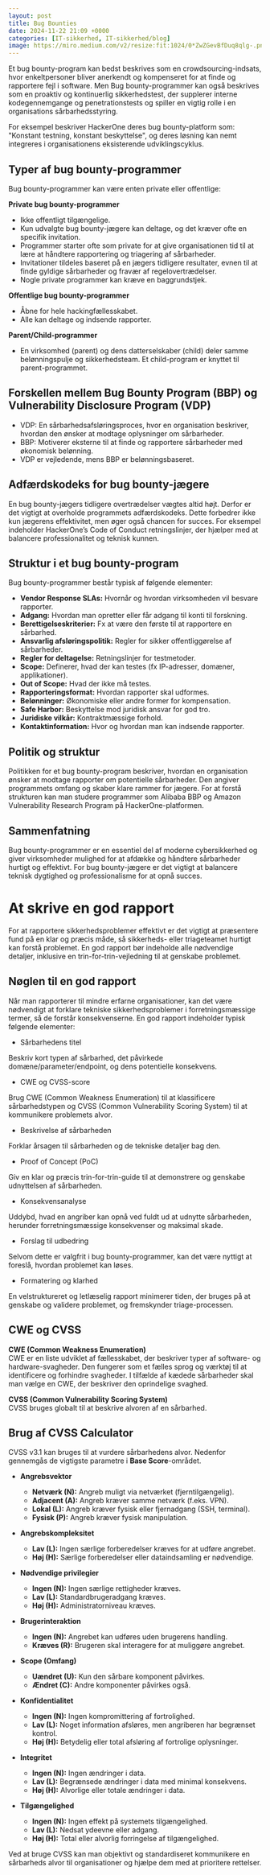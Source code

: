 ```yaml
---
layout: post
title: Bug Bounties
date: 2024-11-22 21:09 +0000
categories: [IT-sikkerhed, IT-sikkerhed/blog]
image: https://miro.medium.com/v2/resize:fit:1024/0*ZwZGevBfDuq8qlg-.png
---
```


Et bug bounty-program kan bedst beskrives som en crowdsourcing-indsats, hvor enkeltpersoner bliver anerkendt og kompenseret for at finde og rapportere fejl i software. Men Bug bounty-programmer kan også beskrives som en proaktiv og kontinuerlig sikkerhedstest, der supplerer interne kodegennemgange og penetrationstests og spiller en vigtig rolle i en organisations sårbarhedsstyring.

For eksempel beskriver HackerOne deres bug bounty-platform som: "Konstant testning, konstant beskyttelse", og deres løsning kan nemt integreres i organisationens eksisterende udviklingscyklus.

## Typer af bug bounty-programmer
Bug bounty-programmer kan være enten private eller offentlige:

**Private bug bounty-programmer**
- Ikke offentligt tilgængelige.
- Kun udvalgte bug bounty-jægere kan deltage, og det kræver ofte en specifik invitation.
- Programmer starter ofte som private for at give organisationen tid til at lære at håndtere rapportering og triagering af sårbarheder.
- Invitationer tildeles baseret på en jægers tidligere resultater, evnen til at finde gyldige sårbarheder og fravær af regelovertrædelser.
- Nogle private programmer kan kræve en baggrundstjek.

**Offentlige bug bounty-programmer**
- Åbne for hele hackingfællesskabet.
- Alle kan deltage og indsende rapporter.

**Parent/Child-programmer**
- En virksomhed (parent) og dens datterselskaber (child) deler samme belønningspulje og sikkerhedsteam. Et child-program er knyttet til parent-programmet.

## Forskellen mellem Bug Bounty Program (BBP) og Vulnerability Disclosure Program (VDP)
- VDP: En sårbarhedsafsløringsproces, hvor en organisation beskriver, hvordan den ønsker at modtage oplysninger om sårbarheder.
- BBP: Motiverer eksterne til at finde og rapportere sårbarheder med økonomisk belønning.
- VDP er vejledende, mens BBP er belønningsbaseret.

## Adfærdskodeks for bug bounty-jægere
En bug bounty-jægers tidligere overtrædelser vægtes altid højt. Derfor er det vigtigt at overholde programmets adfærdskodeks. Dette forbedrer ikke kun jægerens effektivitet, men øger også chancen for succes. For eksempel indeholder HackerOne’s Code of Conduct retningslinjer, der hjælper med at balancere professionalitet og teknisk kunnen.

## Struktur i et bug bounty-program
Bug bounty-programmer består typisk af følgende elementer:

- **Vendor Response SLAs:** Hvornår og hvordan virksomheden vil besvare rapporter.
- **Adgang:** Hvordan man opretter eller får adgang til konti til forskning.
- **Berettigelseskriterier:** Fx at være den første til at rapportere en sårbarhed.
- **Ansvarlig afsløringspolitik:** Regler for sikker offentliggørelse af sårbarheder.
- **Regler for deltagelse:** Retningslinjer for testmetoder.
- **Scope:** Definerer, hvad der kan testes (fx IP-adresser, domæner, applikationer).
- **Out of Scope:** Hvad der ikke må testes.
- **Rapporteringsformat:** Hvordan rapporter skal udformes.
- **Belønninger:** Økonomiske eller andre former for kompensation.
- **Safe Harbor:** Beskyttelse mod juridisk ansvar for god tro.
- **Juridiske vilkår:** Kontraktmæssige forhold.
- **Kontaktinformation:** Hvor og hvordan man kan indsende rapporter.

## Politik og struktur
Politikken for et bug bounty-program beskriver, hvordan en organisation ønsker at modtage rapporter om potentielle sårbarheder. Den angiver programmets omfang og skaber klare rammer for jægere. For at forstå strukturen kan man studere programmer som Alibaba BBP og Amazon Vulnerability Research Program på HackerOne-platformen.

## Sammenfatning 
Bug bounty-programmer er en essentiel del af moderne cybersikkerhed og giver virksomheder mulighed for at afdække og håndtere sårbarheder hurtigt og effektivt. For bug bounty-jægere er det vigtigt at balancere teknisk dygtighed og professionalisme for at opnå succes.

# At skrive en god rapport
For at rapportere sikkerhedsproblemer effektivt er det vigtigt at præsentere fund på en klar og præcis måde, så sikkerheds- eller triageteamet hurtigt kan forstå problemet. En god rapport bør indeholde alle nødvendige detaljer, inklusive en trin-for-trin-vejledning til at genskabe problemet.

## Nøglen til en god rapport
Når man rapporterer til mindre erfarne organisationer, kan det være nødvendigt at forklare tekniske sikkerhedsproblemer i forretningsmæssige termer, så de forstår konsekvenserne. En god rapport indeholder typisk følgende elementer:

- Sårbarhedens titel

Beskriv kort typen af sårbarhed, det påvirkede domæne/parameter/endpoint, og dens potentielle konsekvens.

- CWE og CVSS-score

Brug CWE (Common Weakness Enumeration) til at klassificere sårbarhedstypen og CVSS (Common Vulnerability Scoring System) til at kommunikere problemets alvor.

- Beskrivelse af sårbarheden

Forklar årsagen til sårbarheden og de tekniske detaljer bag den.

- Proof of Concept (PoC)

Giv en klar og præcis trin-for-trin-guide til at demonstrere og genskabe udnyttelsen af sårbarheden.

- Konsekvensanalyse

Uddybd, hvad en angriber kan opnå ved fuldt ud at udnytte sårbarheden, herunder forretningsmæssige konsekvenser og maksimal skade.

- Forslag til udbedring

Selvom dette er valgfrit i bug bounty-programmer, kan det være nyttigt at foreslå, hvordan problemet kan løses.

- Formatering og klarhed

En velstruktureret og letlæselig rapport minimerer tiden, der bruges på at genskabe og validere problemet, og fremskynder triage-processen.

## CWE og CVSS
**CWE (Common Weakness Enumeration)**  
CWE er en liste udviklet af fællesskabet, der beskriver typer af software- og hardware-svagheder. Den fungerer som et fælles sprog og værktøj til at identificere og forhindre svagheder. I tilfælde af kædede sårbarheder skal man vælge en CWE, der beskriver den oprindelige svaghed.

**CVSS (Common Vulnerability Scoring System)**  
CVSS bruges globalt til at beskrive alvoren af en sårbarhed.

## Brug af CVSS Calculator
CVSS v3.1 kan bruges til at vurdere sårbarhedens alvor. Nedenfor gennemgås de vigtigste parametre i **Base Score**-området.

- **Angrebsvektor**

  - **Netværk (N):** Angreb muligt via netværket (fjerntilgængelig).
  - **Adjacent (A):** Angreb kræver samme netværk (f.eks. VPN).
  - **Lokal (L):** Angreb kræver fysisk eller fjernadgang (SSH, terminal).
  - **Fysisk (P):** Angreb kræver fysisk manipulation.

- **Angrebskompleksitet**

  - **Lav (L):** Ingen særlige forberedelser kræves for at udføre angrebet.
  - **Høj (H):** Særlige forberedelser eller dataindsamling er nødvendige.

- **Nødvendige privilegier**

  - **Ingen (N):** Ingen særlige rettigheder kræves.
  - **Lav (L):** Standardbrugeradgang kræves.
  - **Høj (H):** Administratorniveau kræves.

- **Brugerinteraktion**

  - **Ingen (N):** Angrebet kan udføres uden brugerens handling.
  - **Kræves (R):** Brugeren skal interagere for at muliggøre angrebet.

- **Scope (Omfang)**

  - **Uændret (U):** Kun den sårbare komponent påvirkes.
  - **Ændret (C):** Andre komponenter påvirkes også.

- **Konfidentialitet**

  - **Ingen (N):** Ingen kompromittering af fortrolighed.
  - **Lav (L):** Noget information afsløres, men angriberen har begrænset kontrol.
  - **Høj (H):** Betydelig eller total afsløring af fortrolige oplysninger.

- **Integritet**

  - **Ingen (N):** Ingen ændringer i data.
  - **Lav (L):** Begrænsede ændringer i data med minimal konsekvens.
  - **Høj (H):** Alvorlige eller totale ændringer i data.

- **Tilgængelighed**

  - **Ingen (N):** Ingen effekt på systemets tilgængelighed.
  - **Lav (L):** Nedsat ydeevne eller adgang.
  - **Høj (H):** Total eller alvorlig forringelse af tilgængelighed.

Ved at bruge CVSS kan man objektivt og standardiseret kommunikere en sårbarheds alvor til organisationer og hjælpe dem med at prioritere rettelser.
